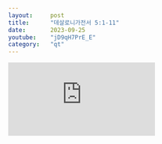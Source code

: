 ```yaml
---
layout:     post
title:      "데살로니가전서 5:1-11"
date:       2023-09-25
youtube:    "jD9qH7PrE_E"
category:   "qt"
---
```


<div class="youtube">
    <iframe src="https://www.youtube.com/embed/jD9qH7PrE_E" title="YouTube video player" frameborder="0" allow="accelerometer; autoplay; clipboard-write; encrypted-media; gyroscope; picture-in-picture; web-share" allowfullscreen></iframe>
</div>